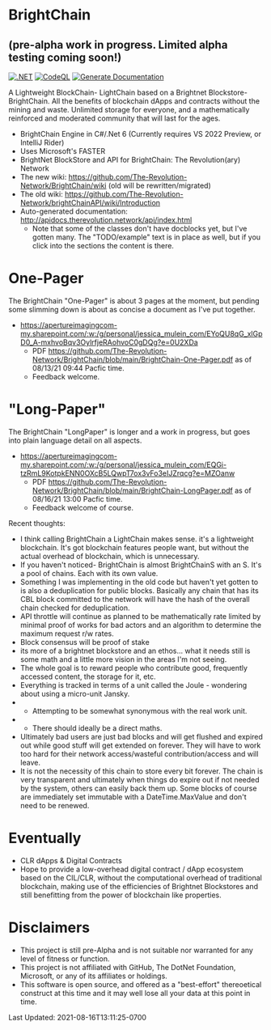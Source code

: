 # BrightChain
## (pre-alpha work in progress. Limited alpha testing coming soon!) 
[![.NET](https://github.com/The-Revolution-Network/BrightChain/actions/workflows/dotnet.yml/badge.svg?branch=main)](https://github.com/The-Revolution-Network/BrightChain/actions/workflows/dotnet.yml)
[![CodeQL](https://github.com/The-Revolution-Network/BrightChain/actions/workflows/codeql-analysis.yml/badge.svg?branch=main)](https://github.com/The-Revolution-Network/BrightChain/actions/workflows/codeql-analysis.yml)
[![Generate Documentation](https://github.com/The-Revolution-Network/BrightChain/actions/workflows/generate-docs.yml/badge.svg)](https://github.com/The-Revolution-Network/BrightChain/actions/workflows/generate-docs.yml)

A Lightweight BlockChain- LightChain based on a Brightnet Blockstore- BrightChain.
All the benefits of blockchain dApps and contracts without the mining and waste.
Unlimited storage for everyone, and a mathematically reinforced and moderated community that will last for the ages.

- BrightChain Engine in C#/.Net 6 (Currently requires VS 2022 Preview, or IntelliJ Rider)
- Uses Microsoft's FASTER
- BrightNet BlockStore and API for BrightChain: The Revolution(ary) Network
- The new wiki: https://github.com/The-Revolution-Network/BrightChain/wiki (old will be rewritten/migrated)
- The old wiki: https://github.com/The-Revolution-Network/brightChainAPI/wiki/Introduction
- Auto-generated documentation: http://apidocs.therevolution.network/api/index.html
  - Note that some of the classes don't have docblocks yet, but I've gotten many. The "TODO/example" text is in place as well, but if you click into the sections the content is there.

# One-Pager
The BrightChain "One-Pager" is about 3 pages at the moment, but pending some slimming down is about as concise a document as I've put together.
- https://apertureimagingcom-my.sharepoint.com/:w:/g/personal/jessica_mulein_com/EYoQU8qG_xlGpD0_A-mxhvoBqv3OylrfjeRAohvoC0gDQg?e=0U2XDa
  - PDF https://github.com/The-Revolution-Network/BrightChain/blob/main/BrightChain-One-Pager.pdf as of 08/13/21 09:44 Pacfic time.
  - Feedback welcome.

# "Long-Paper"
The BrightChain "LongPaper" is longer and a work in progress, but goes into plain language detail on all aspects.
- https://apertureimagingcom-my.sharepoint.com/:w:/g/personal/jessica_mulein_com/EQGi-tzRmL9KotpkENN0OXcB5LQwpT7ox3vFo3eIJZrqcg?e=MZOanw
  - PDF https://github.com/The-Revolution-Network/BrightChain/blob/main/BrightChain-LongPager.pdf as of 08/16/21 13:00 Pacfic time.
  - Feedback welcome of course.

Recent thoughts:
 - I think calling BrightChain a LightChain makes sense. it's a lightweight blockchain. It's got blockchain features people want, but without the actual overhead of blockchain, which is unnecessary.
 - If you haven't noticed- BrightChain is almost BrightChainS with an S. It's a pool of chains. Each with its own value.
 - Something I was implementing in the old code but haven't yet gotten to is also a deduplication for public blocks. Basically any chain that has its CBL block committed to the network will have the hash of the overall chain checked for deduplication.
 - API throttle will continue as planned to be mathematically rate limited by minimal proof of works for bad actors and an algorithm to determine the maximum request r/w rates.
 - Block consensus will be proof of stake
 - its more of a brightnet blockstore and an ethos... what it needs still is some math and a little more vision in the areas I'm not seeing.
 - The whole goal is to reward people who contribute good, frequently accessed content, the storage for it, etc.
 - Everything is tracked in terms of a unit called the Joule - wondering about using a micro-unit Jansky.
 - - Attempting to be somewhat synonymous with the real work unit.
 - - There should ideally be a direct maths.
  - Ultimately bad users are just bad blocks and will get flushed and expired out while good stuff will get extended on forever. They will have to work too hard for their network access/wasteful contribution/access and will leave.
  - It is not the necessity of this chain to store every bit forever. The chain is very transparent and ultimately when things do expire out if not needed by the system, others can easily back them up. Some blocks of course are immediately set immutable with a DateTime.MaxValue and don't need to be renewed.

# Eventually
* CLR dApps & Digital Contracts
* Hope to provide a low-overhead digital contract / dApp ecosystem based on the CIL/CLR, without the computational overhead of traditional blockchain, making use of the efficiencies of Brightnet Blockstores and still benefitting from the power of blockchain like properties.

# Disclaimers
* This project is still pre-Alpha and is not suitable nor warranted for any level of fitness or function.
* This project is not affiliated with GitHub, The DotNet Foundation, Microsoft, or any of its affiliates or holdings.
* This software is open source, and offered as a "best-effort" thereoetical construct at this time and it may well lose all your data at this point in time.

<!-- this timestamp is updated by a pre-commit hook in git-hooks/pre-commit then added to .git/hooks -->
Last Updated: <time class="timestamp" timestamp="ISO 8601 string">2021-08-16T13:11:25-0700</time>
